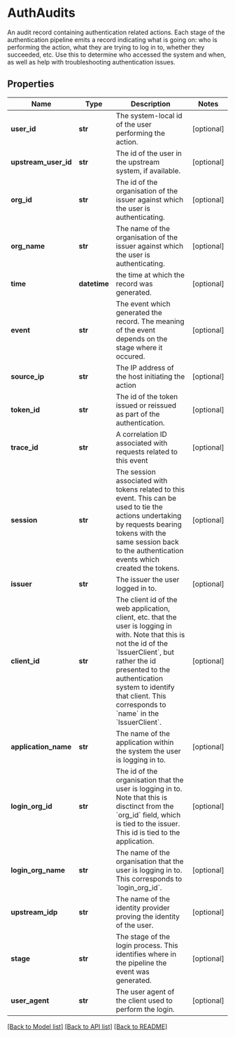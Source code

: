 # AuthAudits

An audit record containing authentication related actions. Each stage of the authentication pipeline emits a record indicating what is going on: who is performing the action, what they are trying to log in to, whether they succeeded, etc. Use this to determine who accessed the system and when, as well as help with troubleshooting authentication issues. 
## Properties
Name | Type | Description | Notes
------------ | ------------- | ------------- | -------------
**user_id** | **str** | The system-local id of the user performing the action. | [optional] 
**upstream_user_id** | **str** | The id of the user in the upstream system, if available. | [optional] 
**org_id** | **str** | The id of the organisation of the issuer against which the user is authenticating.  | [optional] 
**org_name** | **str** | The name of the organisation of the issuer against which the user is authenticating.  | [optional] 
**time** | **datetime** | the time at which the record was generated. | [optional] 
**event** | **str** | The event which generated the record. The meaning of the event depends on the stage where it occured.  | [optional] 
**source_ip** | **str** | The IP address of the host initiating the action | [optional] 
**token_id** | **str** | The id of the token issued or reissued as part of the authentication. | [optional] 
**trace_id** | **str** | A correlation ID associated with requests related to this event | [optional] 
**session** | **str** | The session associated with tokens related to this event. This can be used to tie the actions undertaking by requests bearing tokens with the same session back to the authentication events which created the tokens.  | [optional] 
**issuer** | **str** | The issuer the user logged in to. | [optional] 
**client_id** | **str** | The client id of the web application, client, etc. that the user is logging in with. Note that this is not the id of the &#x60;IssuerClient&#x60;, but rather the id presented to the authentication system to identify that client. This corresponds to &#x60;name&#x60; in the &#x60;IssuerClient&#x60;.  | [optional] 
**application_name** | **str** | The name of the application within the system the user is logging in to. | [optional] 
**login_org_id** | **str** | The id of the organisation that the user is logging in to. Note that this is disctinct from the &#x60;org_id&#x60; field, which is tied to the issuer. This id is tied to the application.  | [optional] 
**login_org_name** | **str** | The name of the organisation that the user is logging in to. This corresponds to &#x60;login_org_id&#x60;.  | [optional] 
**upstream_idp** | **str** | The name of the identity provider proving the identity of the user.  | [optional] 
**stage** | **str** | The stage of the login process. This identifies where in the pipeline the event was generated.  | [optional] 
**user_agent** | **str** | The user agent of the client used to perform the login.  | [optional] 

[[Back to Model list]](../README.md#documentation-for-models) [[Back to API list]](../README.md#documentation-for-api-endpoints) [[Back to README]](../README.md)


